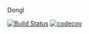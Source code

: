 Dongl

[![Build Status](https://travis-ci.com/kilgaloon/dongl.svg?branch=master)](https://travis-ci.com/kilgaloon/dongl)
[![codecov](https://codecov.io/gh/kilgaloon/dongl/branch/master/graph/badge.svg)](https://codecov.io/gh/kilgaloon/dongl)